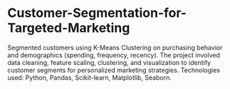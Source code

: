 # Customer-Segmentation-for-Targeted-Marketing
Segmented customers using K-Means Clustering on purchasing behavior and demographics (spending, frequency, recency). The project involved data cleaning, feature scaling, clustering, and visualization to identify customer segments for personalized marketing strategies. Technologies used: Python, Pandas, Scikit-learn, Matplotlib, Seaborn.
